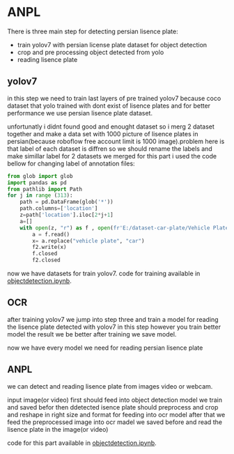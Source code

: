 # ANPL
There is three main step for detecting persian lisence plate:
- train yolov7 with persian license plate dataset for object detection
- crop and pre processing object detected from yolo
- reading lisence plate
## yolov7
in this step we need to train last layers of pre trained yolov7 because coco dataset that yolo trained with dont exist of lisence plates and for better performance we use persian lisence plate dataset.

unfortunatly i didnt found good and enought dataset so i merg 2 dataset together and make a data set with 1000 picture of lisence plates in persian(because roboflow free account limit is 1000 image).problem here is that label of each dataset is diffren so we should rename the labels and make simillar label for 2 datasets we merged for this part i used the code bellow for changing label of annotation files:
```python
from glob import glob
import pandas as pd
from pathlib import Path
for j in range (313):
    path = pd.DataFrame(glob('*'))
    path.columns=['location']
    z=path['location'].iloc[2*j+1]
    a=[]
    with open(z, "r") as f , open(fr'E:/dataset-car-plate/Vehicle Plates/Vehicle Plates/newlabels/{z}','w') as f2:
        a = f.read()
        x= a.replace("vehicle plate", "car")
        f2.write(x)
        f.closed
        f2.closed
```
now we have datasets for train yolov7. code for training available in [objectdetection.ipynb](objectdetection.ipynb).
## OCR
after training yolov7 we jump into step three and train a model for reading the lisence plate detected with yolov7 in this step however you train better model the result we be better after training we save model.

now we have every model we need for reading persian lisence plate 

## ANPL
we can detect and reading lisence plate from images video or webcam.

input image(or video) first should feed into object detection model we train and saved befor then ddetected isence plate should preprocess and crop and reshape in right size and format for feeding into ocr model after that we feed the preprocessed image into ocr madel we saved before and read the lisence plate in the image(or video)

code for this part available in [objectdetection.ipynb](objectdetection.ipynb).

